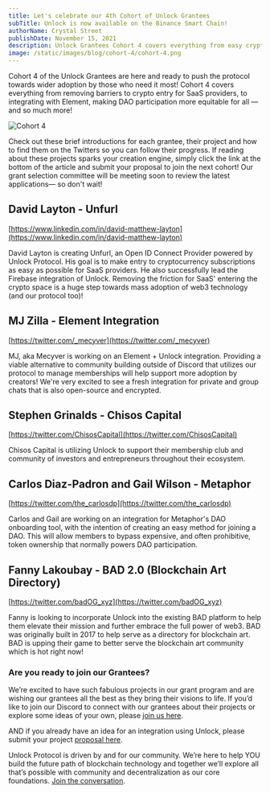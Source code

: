 ```yaml
---
title: Let's celebrate our 4th Cohort of Unlock Grantees
subTitle: Unlock is now available on the Binance Smart Chain!
authorName: Crystal Street
publishDate: November 15, 2021
description: Unlock Grantees Cohort 4 covers everything from easy crypto adoption for SaaS to Element integrations and everything in between!
image: /static/images/blog/cohort-4/cohort-4.png
---
```


Cohort 4 of the Unlock Grantees are here and ready to push the protocol towards wider adoption by those who need it most! Cohort 4 covers everything from removing barriers to crypto entry for SaaS providers, to integrating with Element, making DAO participation more equitable for all — and so much more!

![Cohort 4](/static/images/blog/cohort-4/cohort-4.png)


Check out these brief introductions for each grantee, their project and how to find them on the Twitters so you can follow their progress. If reading about these projects sparks your creation engine, simply click the link at the bottom of the article and submit your proposal to join the next cohort! Our grant selection committee will be meeting soon to review the latest applications— so don't wait!

## David Layton - Unfurl

[https://www.linkedin.com/in/david-matthew-layton](https://www.linkedin.com/in/david-matthew-layton)

David Layton is creating Unfurl, an Open ID Connect Provider powered by Unlock Protocol. His goal is to make entry to cryptocurrency subscriptions as easy as possible for SaaS providers. He also successfully lead the Firebase integration of Unlock. Removing the friction for SaaS' entering the crypto space is a huge step towards mass adoption of web3 technology (and our protocol too)!

## MJ Zilla - Element Integration

[https://twitter.com/_mecyver](https://twitter.com/_mecyver)

MJ, aka Mecyver is working on an Element + Unlock integration. Providing a viable alternative to community building outside of Discord that utilizes our protocol to manage memberships will help support more adoption by creators! We're very excited to see a fresh integration for private and group chats that is also open-source and encrypted.

## Stephen Grinalds - Chisos Capital

[https://twitter.com/ChisosCapital](https://twitter.com/ChisosCapital)

Chisos Capital is utilizing Unlock to support their membership club and community of investors and entrepreneurs throughout their ecosystem.

## Carlos Diaz-Padron and Gail Wilson - Metaphor

[https://twitter.com/the_carlosdp](https://twitter.com/the_carlosdp)

Carlos and Gail are working on an integration for Metaphor's DAO onboarding tool, with the intention of creating an easy method for joining a DAO.  This will allow members to bypass expensive, and often prohibitive, token ownership that normally powers DAO participation.

## Fanny Lakoubay - BAD 2.0 (Blockchain Art Directory)

[https://twitter.com/badOG_xyz](https://twitter.com/badOG_xyz)

Fanny is looking to incorporate Unlock into the existing BAD platform to help them elevate their mission and further embrace the full power of web3. BAD was originally built in 2017 to help serve as a directory for blockchain art. BAD is upping their game to better serve the blockchain art community which is hot right now!

### Are you ready to join our Grantees?

We’re excited to have such fabulous projects in our grant program and are wishing our grantees all the best as they bring their visions to life. If you’d like to join our Discord to connect with our grantees about their projects or explore some ideas of your own, please [join us here](https://discord.gg/Ah6ZEJyTDp).

AND if you already have an idea for an integration using Unlock, please submit your project [proposal here](https://share.hsforms.com/1gAdLgNOESNCWJ9bJxCUAMwbvg22).

Unlock Protocol is driven by and for our community. We’re here to help YOU build the future path of blockchain technology and together we’ll explore all that’s possible with community and decentralization as our core foundations. [Join the conversation](https://unlock.community/).
